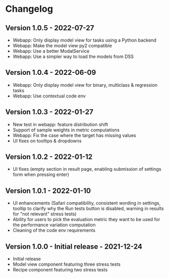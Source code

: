 # Changelog

## Version 1.0.5 - 2022-07-27
- Webapp: Only display model view for tasks using a Python backend
- Webapp: Make the model view py2 compatible
- Webapp: Use a better ModalService
- Webapp: Use a simpler way to load the models from DSS

## Version 1.0.4 - 2022-06-09
- Webapp: Only display model view for binary, multiclass & regression tasks
- Webapp: Use contextual code env

## Version 1.0.3 - 2022-01-27
- New test in webapp: feature distribution shift
- Support of sample weights in metric computations
- Webapp: Fix the case where the target has missing values
- UI fixes on tooltips & dropdowns

## Version 1.0.2 - 2022-01-12
- UI fixes (empty section in result page, enabling submission of settings form when pressing enter)

## Version 1.0.1 - 2022-01-10
- UI enhancements (Safari compatibility, consistent wording in settings, tooltip to clarify why the Run tests button is disabled, warning in results for "not relevant" stress tests)
- Ability for users to pick the evaluation metric they want to be used for the performance variation computation
- Cleaning of the code env requirements

## Version 1.0.0 - Initial release - 2021-12-24
- Initial release
- Model view component featuring three stress tests
- Recipe component featuring two stress tests

